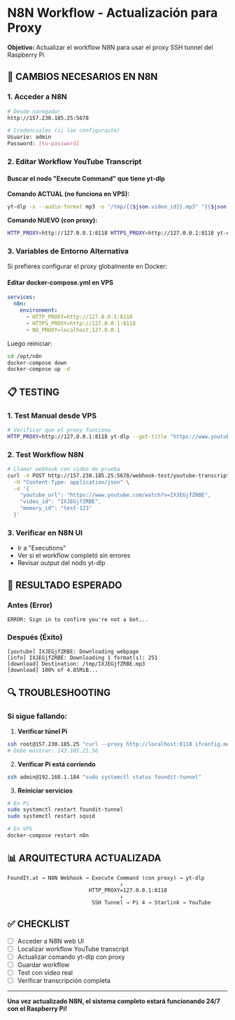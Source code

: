# N8N Workflow - Actualización para Proxy

**Objetivo:** Actualizar el workflow N8N para usar el proxy SSH tunnel del Raspberry Pi

## 🔧 CAMBIOS NECESARIOS EN N8N

### 1. Acceder a N8N
```bash
# Desde navegador
http://157.230.185.25:5678

# Credenciales (si las configuraste)
Usuario: admin
Password: [tu-password]
```

### 2. Editar Workflow YouTube Transcript

#### Buscar el nodo "Execute Command" que tiene yt-dlp

**Comando ACTUAL (no funciona en VPS):**
```bash
yt-dlp -x --audio-format mp3 -o "/tmp/{{$json.video_id}}.mp3" "{{$json.youtube_url}}"
```

**Comando NUEVO (con proxy):**
```bash
HTTP_PROXY=http://127.0.0.1:8118 HTTPS_PROXY=http://127.0.0.1:8118 yt-dlp -x --audio-format mp3 -o "/tmp/{{$json.video_id}}.mp3" "{{$json.youtube_url}}"
```

### 3. Variables de Entorno Alternativa

Si prefieres configurar el proxy globalmente en Docker:

#### Editar docker-compose.yml en VPS
```yaml
services:
  n8n:
    environment:
      - HTTP_PROXY=http://127.0.0.1:8118
      - HTTPS_PROXY=http://127.0.0.1:8118
      - NO_PROXY=localhost,127.0.0.1
```

Luego reiniciar:
```bash
cd /opt/n8n
docker-compose down
docker-compose up -d
```

## 📋 TESTING

### 1. Test Manual desde VPS
```bash
# Verificar que el proxy funciona
HTTP_PROXY=http://127.0.0.1:8118 yt-dlp --get-title "https://www.youtube.com/watch?v=IXJEGjfZRBE"
```

### 2. Test Workflow N8N
```bash
# Llamar webhook con video de prueba
curl -X POST http://157.230.185.25:5678/webhook-test/youtube-transcript \
  -H "Content-Type: application/json" \
  -d '{
    "youtube_url": "https://www.youtube.com/watch?v=IXJEGjfZRBE",
    "video_id": "IXJEGjfZRBE",
    "memory_id": "test-123"
  }'
```

### 3. Verificar en N8N UI
- Ir a "Executions" 
- Ver si el workflow completó sin errores
- Revisar output del nodo yt-dlp

## 🎯 RESULTADO ESPERADO

### Antes (Error)
```
ERROR: Sign in to confirm you're not a bot...
```

### Después (Éxito)
```
[youtube] IXJEGjfZRBE: Downloading webpage
[info] IXJEGjfZRBE: Downloading 1 format(s): 251
[download] Destination: /tmp/IXJEGjfZRBE.mp3
[download] 100% of 4.85MiB...
```

## 🔍 TROUBLESHOOTING

### Si sigue fallando:

1. **Verificar túnel Pi**
```bash
ssh root@157.230.185.25 "curl --proxy http://localhost:8118 ifconfig.me"
# Debe mostrar: 143.105.21.56
```

2. **Verificar Pi está corriendo**
```bash
ssh admin@192.168.1.184 "sudo systemctl status foundit-tunnel"
```

3. **Reiniciar servicios**
```bash
# En Pi
sudo systemctl restart foundit-tunnel
sudo systemctl restart squid

# En VPS
docker-compose restart n8n
```

## 📊 ARQUITECTURA ACTUALIZADA

```
FoundIt.at → N8N Webhook → Execute Command (con proxy) → yt-dlp
                                    ↓
                          HTTP_PROXY=127.0.0.1:8118
                                    ↓
                           SSH Tunnel → Pi 4 → Starlink → YouTube
```

## ✅ CHECKLIST

- [ ] Acceder a N8N web UI
- [ ] Localizar workflow YouTube transcript
- [ ] Actualizar comando yt-dlp con proxy
- [ ] Guardar workflow
- [ ] Test con video real
- [ ] Verificar transcripción completa

---

**Una vez actualizado N8N, el sistema completo estará funcionando 24/7 con el Raspberry Pi!**